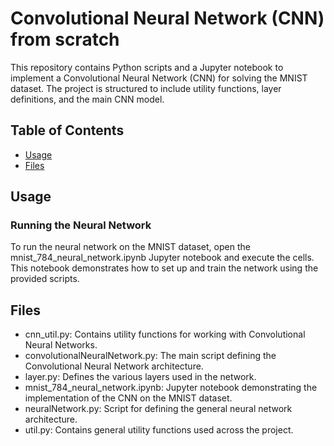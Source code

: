 # Convolutional Neural Network (CNN) from scratch

This repository contains Python scripts and a Jupyter notebook to implement a Convolutional Neural Network (CNN) for solving the MNIST dataset. The project is structured to include utility functions, layer definitions, and the main CNN model.

## Table of Contents

- [Usage](#usage)
- [Files](#files)

## Usage
### Running the Neural Network
To run the neural network on the MNIST dataset, open the mnist_784_neural_network.ipynb Jupyter notebook and execute the cells. This notebook demonstrates how to set up and train the network using the provided scripts.

## Files
- cnn_util.py: Contains utility functions for working with Convolutional Neural Networks.
- convolutionalNeuralNetwork.py: The main script defining the Convolutional Neural Network architecture.
- layer.py: Defines the various layers used in the network.
- mnist_784_neural_network.ipynb: Jupyter notebook demonstrating the implementation of the CNN on the MNIST dataset.
- neuralNetwork.py: Script for defining the general neural network architecture.
- util.py: Contains general utility functions used across the project.


